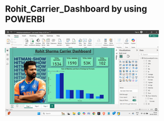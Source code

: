 # Rohit_Carrier_Dashboard by using POWERBI
![Alt text](https://github.com/codershivam18/Rohit_Carrier_Dashboard/blob/main/Screenshot%202025-05-09%20020205.png)

